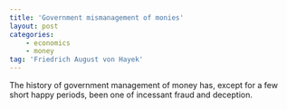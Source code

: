```yaml
---
title: 'Government mismanagement of monies'
layout: post
categories:
    - economics
    - money
tag: 'Friedrich August von Hayek'
---
```


The history of government management of money has, except for a few short happy periods, been one of incessant fraud and deception.